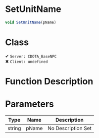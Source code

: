 # SetUnitName
```js	
void SetUnitName(pName)
```
# Class
✔ `Server: CDOTA_BaseNPC`  
✖ `Client: undefined`  

# Function Description

# Parameters
Type|Name|Description
--|--|--
string|pName|No Description Set
